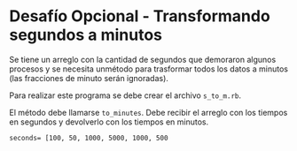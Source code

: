 # Desafío Opcional - Transformando segundos a minutos

Se tiene un arreglo con la cantidad de segundos que demoraron algunos procesos y se necesita unmétodo para trasformar todos los datos a minutos (las fracciones de minuto serán ignoradas).

Para realizar este programa se debe crear el archivo `s_to_m.rb`.

El  método debe llamarse `to_minutes`. Debe recibir el  arreglo con  los  tiempos en  segundos y devolverlo con los tiempos en minutos.
```
seconds= [100, 50, 1000, 5000, 1000, 500
```
